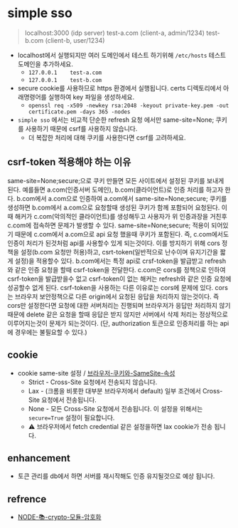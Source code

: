 # simple sso
> localhost:3000 (idp server)
> test-a.com (client-a, admin/1234)
> test-b.com (client-b, user/1234)

- localhost에서 실행되지만 여러 도메인에서 테스트 하기위해 `/etc/hosts` 테스트 도메인을 추가하세요.
  - `127.0.0.1    test-a.com` 
  - `127.0.0.1    test-b.com`
- secure cookie를 사용하므로 https 환경에서 실행됩니다. certs 디렉토리에서 아래명령어를 실행하여 key 파일을 생성하세요.
  - `openssl req -x509 -newkey rsa:2048 -keyout private-key.pem -out certificate.pem -days 365 -nodes`
- `simple sso` 에서는 비교적 단순한 refresh 요청 에서만 same-site=None; 쿠키를 사용하기 때문에 csrf를 사용하지 않습니다.
  - 더 복잡한 처리에 대해 쿠키를 사용한다면 csrf를 고려하세요.

## csrf-token 적용해야 하는 이유

same-site=None;secure;으로 쿠키 만들면 모든 사이트에서 설정된 쿠키를 보내게 된다.
예를들면 a.com(인증서버 도메인), b.com(클라이언트)로 인증 처리를 하고자 한다.
b.com에서 a.com으로 인증하여 a.com에서 same-site=None;secure; 쿠키를 생성하면 b.com에서 a.com으로 요청할때 생성된 쿠키가 함께 포함되어 요청된다.
이때 해커가 c.com(악의적인 클라이언트)를 생성해두고 사용자가 위 인증과장을 거친후 c.com에 접속하면 문제가 발생할 수 있다.
same-site=None;secure; 적용이 되어있기 때문에 c.com에서 a.com으로 api 요청 했을때 쿠키가 포함된다.
즉, c.com에서도 인증이 처리가 된것처럼 api를 사용할수 있게 되는것이다.
이를 방지하기 위해 cors 정책을 설정(b.com 요청만 허용)하고, csrt-token(일반적으로 난수이며 유지기간을 짧게 설정)을 적용할수 있다.
b.com에서는 특정 api로 crsf-token을 발급받고 refresh와 같은 인증 요청을 할때 csrf-token을 전달한다.
c.com은 cors를 정책으로 인하여 csrf-token을 발급받을수 없고 csrf-token이 없는 해커는 refresh와 같은 인증 요청에 성공할수 없게 된다.
csrf-token을 사용하는 다른 이유로는 cors에 문제에 있다.
cors는 브라우저 보안정책으로 다른 origin에서 요청된 응답을 처리하지 않는것이다.
즉 cors만 설정한다면 요청에 대한 서버처리는 진행되며 브라우저가 응답만 처리하지 않기 때문에 delete 같은 요청을 할때 응답은 받지 않지만 서버에서 삭제 처리는 정상적으로 이루어지는것이 문제가 되는것이다.
(단, authorization 토큰으로 인증처리를 하는 api에 경우에는 불필요할 수 있다.)

## cookie

- cookie same-site 설정 / [브라우저-쿠키와-SameSite-속성](https://seob.dev/posts/%EB%B8%8C%EB%9D%BC%EC%9A%B0%EC%A0%80-%EC%BF%A0%ED%82%A4%EC%99%80-SameSite-%EC%86%8D%EC%84%B1/)
  - Strict - Cross-Site 요청에서 전송되지 않습니다.
  - Lax - (크롬을 비롯한 대부분 브라우저에서 default) 일부 조건에서 Cross-Site 요청에서 전송됩니다.
  - None - 모든 Cross-Site 요청에서 전송됩니다. 이 설정을 위해서는 `secure=True` 설정이 필요합니다.
  - ⚠️ 브라우저에서 fetch credential 같은 설정을하면 lax cookie가 전송 됩니다.


## enhancement

- 토큰 관리를 db에서 하면 서버를 재시작해도 인증 유지될것으로 예상 됩니다.


## refrence

- [NODE-📚-crypto-모듈-암호화](https://inpa.tistory.com/entry/NODE-📚-crypto-모듈-암호화)